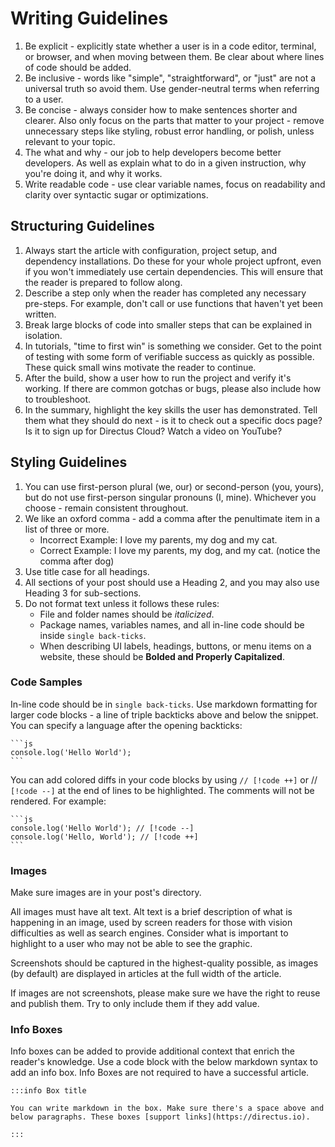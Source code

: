 # Writing Guidelines

1. Be explicit - explicitly state whether a user is in a code editor, terminal, or browser, and when moving between them. Be clear about where lines of code should be added.
2. Be inclusive - words like "simple", "straightforward", or "just" are not a universal truth so avoid them. Use gender-neutral terms when referring to a user. 
3. Be concise - always consider how to make sentences shorter and clearer. Also only focus on the parts that matter to your project - remove unnecessary steps like styling, robust error handling, or polish, unless relevant to your topic.
4. The what and why - our job to help developers become better developers. As well as explain what to do in a given instruction, why you're doing it, and why it works. 
5. Write readable code - use clear variable names, focus on readability and clarity over syntactic sugar or optimizations.

## Structuring Guidelines

1. Always start the article with configuration, project setup, and dependency installations. Do these for your whole project upfront, even if you won't immediately use certain dependencies. This will ensure that the reader is prepared to follow along.
2. Describe a step only when the reader has completed any necessary pre-steps. For example, don't call or use functions that haven't yet been written. 
3. Break large blocks of code into smaller steps that can be explained in isolation.
4. In tutorials, "time to first win" is something we consider. Get to the point of testing with some form of verifiable success as quickly as possible. These quick small wins motivate the reader to continue. 
5. After the build, show a user how to run the project and verify it's working. If there are common gotchas or bugs, please also include how to troubleshoot.
6. In the summary, highlight the key skills the user has demonstrated. Tell them what they should do next - is it to check out a specific docs page? Is it to sign up for Directus Cloud? Watch a video on YouTube? 

## Styling Guidelines

1. You can use first-person plural (we, our) or second-person (you, yours), but do not use first-person singular pronouns (I, mine). Whichever you choose - remain consistent throughout. 
2. We like an oxford comma - add a comma after the penultimate item in a list of three or more.
   - Incorrect Example: I love my parents, my dog and my cat.
   - Correct Example: I love my parents, my dog, and my cat. (notice the comma after dog)
3. Use title case for all headings.
4. All sections of your post should use a Heading 2, and you may also use Heading 3 for sub-sections.
5. Do not format text unless it follows these rules:
   - File and folder names should be _italicized_. 
   - Package names, variables names, and all in-line code should be inside `single back-ticks`. 
   - When describing UI labels, headings, buttons, or menu items on a website, these should be **Bolded and Properly Capitalized**.

### Code Samples

In-line code should be in `single back-ticks`. Use markdown formatting for larger code blocks - a line of triple backticks above and below the snippet. You can specify a language after the opening backticks: 

````
```js
console.log('Hello World');
```
````

You can add colored diffs in your code blocks by using `// [!code ++]` or // `[!code --]` at the end of lines to be highlighted. The comments will not be rendered. For example:

````
```js
console.log('Hello World'); // [!code --]
console.log('Hello, World'); // [!code ++]
```
````

### Images

Make sure images are in your post's directory.

All images must have alt text. Alt text is a brief description of what is happening in an image, used by screen readers for those with vision difficulties as well as search engines. Consider what is important to highlight to a user who may not be able to see the graphic. 

Screenshots should be captured in the highest-quality possible, as images (by default) are displayed in articles at the full width of the article.

If images are not screenshots, please make sure we have the right to reuse and publish them. Try to only include them if they add value.

### Info Boxes

Info boxes can be added to provide additional context that enrich the reader's knowledge. Use a code block with the below markdown syntax to add an info box. Info Boxes are not required to have a successful article.

```
:::info Box title

You can write markdown in the box. Make sure there's a space above and below paragraphs. These boxes [support links](https://directus.io).

:::
```
